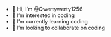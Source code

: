 - 👋 Hi, I’m @Qwertywerty1256
- 👀 I’m interested in coding
- 🌱 I’m currently learning coding
- 💞️ I’m looking to collaborate on coding

<!---
Qwertywerty1256/Qwertywerty1256 is a ✨ special ✨ repository because its `README.md` (this file) appears on your GitHub profile.
You can click the Preview link to take a look at your changes.
--->
